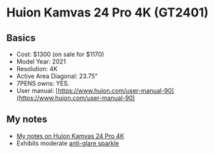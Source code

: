# Huion Kamvas 24 Pro 4K (GT2401)

## &#x20;Basics

* Cost: $1300 (on sale for $1170)
* Model Year: 2021
* Resolution: 4K
* Active Area Diagonal: 23.75"
* 7PENS owns: YES.
* User manual: [https://www.huion.com/user-manual-90](https://www.huion.com/user-manual-90)

## My notes

* [My notes on Huion Kamvas 24 Pro 4K](../../7p-notes/7p-notes-huion/7p-notes-huion-kamvas-24-pro-4k.md)&#x20;
* Exhibits moderate [anti-glare sparkle](../../guides/pen-displays/anti-glare-sparkle.md)

